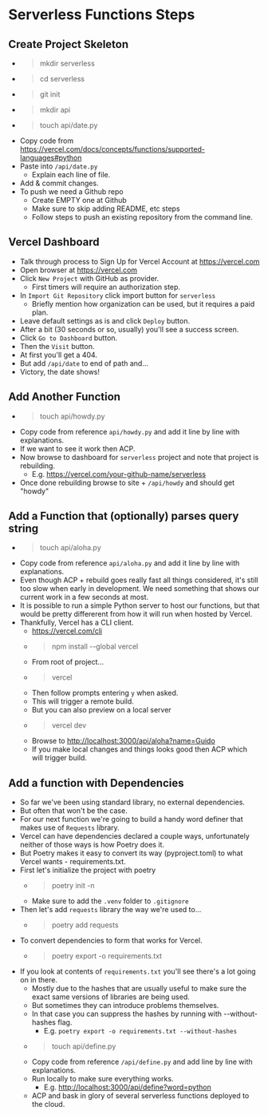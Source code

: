 # Serverless Functions Steps

## Create Project Skeleton

- > mkdir serverless
- > cd serverless
- > git init
- > mkdir api
- > touch api/date.py
- Copy code from <https://vercel.com/docs/concepts/functions/supported-languages#python>
- Paste into `/api/date.py`
  - Explain each line of file.
- Add & commit changes.
- To push we need a Github repo
  - Create EMPTY one at Github
  - Make sure to skip adding README, etc steps
  - Follow steps to push an existing repository from the command line.

## Vercel Dashboard

- Talk through process to Sign Up for Vercel Account at <https://vercel.com>
- Open browser at <https://vercel.com>
- Click `New Project` with GitHub as provider.
  - First timers will require an authorization step.
- In `Import Git Repository` click import button for `serverless`
  - Briefly mention how organization can be used, but it requires a paid plan.
- Leave default settings as is and click `Deploy` button.
- After a bit (30 seconds or so, usually) you'll see a success screen.
- Click `Go to Dashboard` button.
- Then the `Visit` button.
- At first you'll get a 404.
- But add `/api/date` to end of path and...
- Victory, the date shows!

## Add Another Function

- > touch api/howdy.py
- Copy code from reference `api/howdy.py` and add it line by line with explanations.
- If we want to see it work then ACP.
- Now browse to dashboard for `serverless` project and note that project is rebuilding.
  - E.g. <https://vercel.com/your-github-name/serverless>
- Once done rebuilding browse to site + `/api/howdy` and should get "howdy"

## Add a Function that (optionally) parses query string

- > touch api/aloha.py
- Copy code from reference `api/aloha.py` and add it line by line with explanations.
- Even though ACP + rebuild goes really fast all things considered, it's still too slow when early in development. We need something that shows our current work in a few seconds at most.
- It is possible to run a simple Python server to host our functions, but that would be pretty differerent from how it will run when hosted by Vercel.
- Thankfully, Vercel has a CLI client.
  - <https://vercel.com/cli>
  - > npm install --global vercel
  - From root of project...
  - > vercel
  - Then follow prompts entering `y` when asked.
  - This will trigger a remote build.
  - But you can also preview on a local server
  - > vercel dev
  - Browse to <http://localhost:3000/api/aloha?name=Guido>
  - If you make local changes and things looks good then ACP which will trigger build.

## Add a function with Dependencies

- So far we've been using standard library, no external dependencies.
- But often that won't be the case.
- For our next function we're going to build a handy word definer that makes use of `Requests` library.
- Vercel can have dependencies declared a couple ways, unfortunately neither of those ways is how Poetry does it.
- But Poetry makes it easy to convert its way (pyproject.toml) to what Vercel wants - requirements.txt.
- First let's initialize the project with poetry
  - > poetry init -n
  - Make sure to add the `.venv` folder to `.gitignore`
- Then let's add `requests` library the way we're used to...
  - > poetry add requests
- To convert dependencies to form that works for Vercel.
  - > poetry export -o requirements.txt
- If you look at contents of `requirements.txt` you'll see there's a lot going on in there.
  - Mostly due to the hashes that are usually useful to make sure the exact same versions of libraries are being used.
  - But sometimes they can introduce problems themselves.
  - In that case you can suppress the hashes by running with --without-hashes flag.
    - E.g. `poetry export -o requirements.txt --without-hashes`
  - > touch api/define.py
  - Copy code from reference `/api/define.py` and add line by line with explanations.
  - Run locally to make sure everything works.
    - E.g. <http://localhost:3000/api/define?word=python>
  - ACP and bask in glory of several serverless functions deployed to the cloud.
